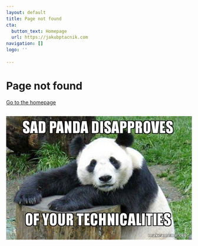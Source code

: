 ```yaml
---
layout: default
title: Page not found
cta:
  button_text: Homepage
  url: https://jakubptacnik.com
navigation: []
logo: ''

---
```

# Page not found

[Go to the homepage](https://jakubptacnik.com "Back to homepage")

## 

![](/uploads/2021/07/05/sad-panda-disapproves.jpg)
